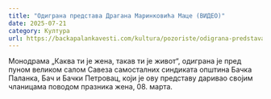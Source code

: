 ```yaml
---
title: "Одиграна представа Драгана Маринковића Маце (ВИДЕО)"
date: 2025-07-21
category: Култура
url: https://backapalankavesti.com/kultura/pozoriste/odigrana-predstava-dragana-marinkovica-mace-video/
---
```


Монодрама „Каква ти је жена, такав ти је живот“, одиграна је пред пуном великом салом Савеза самосталних синдиката општина Бачка Паланка, Бач и Бачки Петровац, који је ову представу даривао својим чланицама поводом празника жена, 08. марта.
